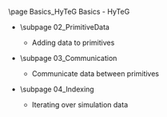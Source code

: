 \page Basics_HyTeG Basics - HyTeG

* \subpage 02_PrimitiveData
    - Adding data to primitives
    
* \subpage 03_Communication
    - Communicate data between primitives

* \subpage 04_Indexing
    - Iterating over simulation data
